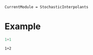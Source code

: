 ```@meta
CurrentModule = StochasticInterpolants
```

# Example


```julia
1+1
```

```@example
1+2
```